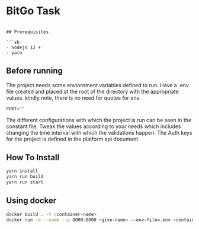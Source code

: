# BitGo Task

```

## Prerequisites

```sh
- nodejs 12 +
- yarn
```

## Before running

The project needs some enviornment variables defined to run. Have a .env file created and placed at the root of the directory with the appropriate values. kindly note, there is no need for quotes for env. 

```sh
PORT=""
```

The different configurations with which the project is run can be seen in the constant file. Tweak the values according to your needs which includes changing the time interval with which the validations happen. The Auth keys for the project is defined in the platform api document.

## How To Install

```sh
yarn install
yarn run build
yarn run start
```

## Using docker

```bash
docker build . -t <container-name>
docker run -d --name --p 8000:8000 <give-name> --env-file=.env <container-name>
```





